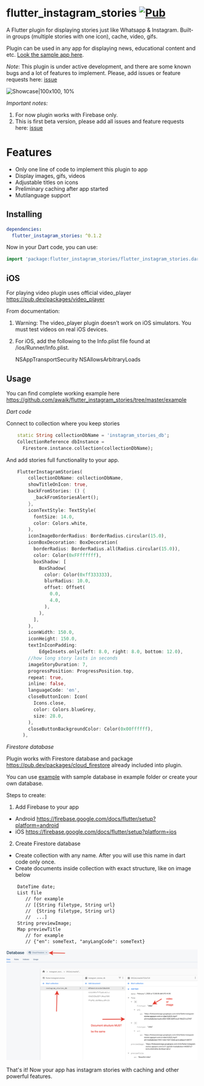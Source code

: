 # flutter_instagram_stories [![Pub](https://img.shields.io/pub/v/flutter_instagram_stories.svg)](https://pub.dev/packages/flutter_instagram_stories)


A Flutter plugin for displaying stories just like Whatsapp & Instagram. Built-in groups (multiple stories with one icon), cache, video, gifs.

Plugin can be used in any app for displaying news, educational content and etc. [Look the sample app here](https://github.com/awaik/flutter_instagram_stories/blob/master/example/lib/main.dart).


*Note*: This plugin is under active development, and there are some known bugs and a lot of features to implement. Please, add issues or feature requests here: [issue](https://github.com/awaik/flutter_instagram_stories/issues)



![Showcase|100x100, 10%](example/lib/showcase1.gif)

*Important notes:*

1. For now plugin works with Firebase only.
2. This is first beta version, please add all issues and feature requests here: [issue](https://github.com/awaik/flutter_instagram_stories/issues)


# Features

* Only one line of code to implement this plugin to app
* Display images, gifs, videos
* Adjustable titles on icons
* Preliminary caching after app started
* Mutilanguage support

## Installing

```yaml
dependencies:
  flutter_instagram_stories: ^0.1.2
```

Now in your Dart code, you can use:

```dart
import 'package:flutter_instagram_stories/flutter_instagram_stories.dart';
```

## iOS

For playing video plugin uses official video_player https://pub.dev/packages/video_player

From documentation:

1.  Warning: The video_player plugin doesn’t work on iOS simulators. You must test videos on real iOS devices.

2. For iOS, add the following to the Info.plist file found at <project root>/ios/Runner/Info.plist.

	<key>NSAppTransportSecurity</key>
    <dict>
      <key>NSAllowsArbitraryLoads</key>
      <true/>
    </dict>

## Usage


You can find complete working example here https://github.com/awaik/flutter_instagram_stories/tree/master/example

*Dart code*

Connect to collection where you keep stories

```dart
    static String collectionDbName = 'instagram_stories_db';
    CollectionReference dbInstance =
      Firestore.instance.collection(collectionDbName);
```

And add stories full functionality to your app.

```dart
    FlutterInstagramStories(
        collectionDbName: collectionDbName,
        showTitleOnIcon: true,
        backFromStories: () {
          _backFromStoriesAlert();
        },
        iconTextStyle: TextStyle(
          fontSize: 14.0,
          color: Colors.white,
        ),
        iconImageBorderRadius: BorderRadius.circular(15.0),
        iconBoxDecoration: BoxDecoration(
          borderRadius: BorderRadius.all(Radius.circular(15.0)),
          color: Color(0xFFffffff),
          boxShadow: [
            BoxShadow(
              color: Color(0xff333333),
              blurRadius: 10.0,
              offset: Offset(
                0.0,
                4.0,
              ),
            ),
          ],
        ),
        iconWidth: 150.0,
        iconHeight: 150.0,
        textInIconPadding:
            EdgeInsets.only(left: 8.0, right: 8.0, bottom: 12.0),
        //how long story lasts in seconds
        imageStoryDuration: 7,
        progressPosition: ProgressPosition.top,
        repeat: true,
        inline: false,
        languageCode: 'en',
        closeButtonIcon: Icon(
          Icons.close,
          color: Colors.blueGrey,
          size: 28.0,
        ),
        closeButtonBackgroundColor: Color(0x00ffffff),
      ),
```

*Firestore database*

Plugin works with Firestore database and package https://pub.dev/packages/cloud_firestore already included into plugin.

You can use [example](https://github.com/awaik/flutter_instagram_stories/blob/master/example/lib/main.dart) with sample database in example folder or create your own database.

Steps to create:

1. Add Firebase to your app

- Android https://firebase.google.com/docs/flutter/setup?platform=android
- iOS https://firebase.google.com/docs/flutter/setup?platform=ios

2. Create Firestore database

- Create collection with any name. After you will use this name in dart code only once.
- Create documents inside collection with exact structure, like on image below


```
    DateTime date;
    List file
       // for example
       // [{String filetype, String url}
       //  {String filetype, String url}
       //  ...]
    String previewImage;
    Map previewTitle
       // for example
       // {"en": someText, "anyLangCode": someText}
```

![Showcase|100x100, 10%](example/lib/collection_structure.png)

That's it! Now your app has instagram stories with caching and other powerful features.



